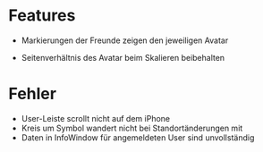 Features
========

 * Markierungen der Freunde zeigen den jeweiligen Avatar

 * Seitenverhältnis des Avatar beim Skalieren beibehalten

Fehler
======

 * User-Leiste scrollt nicht auf dem iPhone
 * Kreis um Symbol wandert nicht bei Standortänderungen mit
 * Daten in InfoWindow für angemeldeten User sind unvollständig

